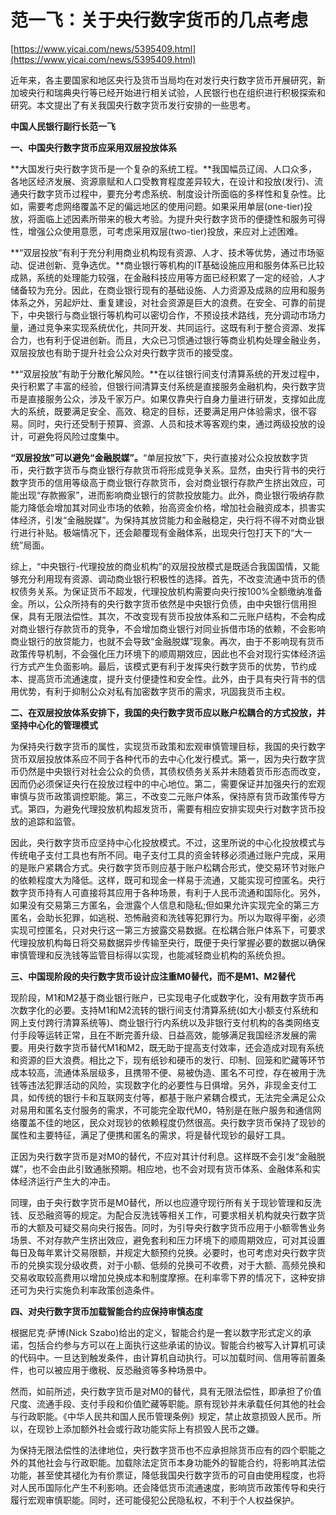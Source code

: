 # 范一飞：关于央行数字货币的几点考虑

[https://www.yicai.com/news/5395409.html](https://www.yicai.com/news/5395409.html)

近年来，各主要国家和地区央行及货币当局均在对发行央行数字货币开展研究，新加坡央行和瑞典央行等已经开始进行相关试验，人民银行也在组织进行积极探索和研究。本文提出了有关我国央行数字货币发行安排的一些思考。

**中国人民银行副行长范一飞**

**一、中国央行数字货币应采用双层投放体系**

**大国发行央行数字货币是一个复杂的系统工程。**我国幅员辽阔、人口众多，各地区经济发展、资源禀赋和人口受教育程度差异较大，在设计和投放(发行)、流通央行数字货币过程中，要充分考虑系统、制度设计所面临的多样性和复杂性。比如，需要考虑网络覆盖不足的偏远地区的使用问题。如果采用单层(one-tier)投放，将面临上述因素所带来的极大考验。为提升央行数字货币的便捷性和服务可得性，增强公众使用意愿，可考虑采用双层(two-tier)投放，来应对上述困难。

**“双层投放”有利于充分利用商业机构现有资源、人才、技术等优势，通过市场驱动、促进创新、竞争选优。**商业银行等机构的IT基础设施应用和服务体系已比较成熟，系统的处理能力较强，在金融科技应用等方面已经积累了一定的经验，人才储备较为充分。因此，在商业银行现有的基础设施、人力资源及成熟的应用和服务体系之外，另起炉灶、重复建设，对社会资源是巨大的浪费。在安全、可靠的前提下，中央银行与商业银行等机构可以密切合作，不预设技术路线，充分调动市场力量，通过竞争来实现系统优化，共同开发、共同运行。这既有利于整合资源、发挥合力，也有利于促进创新。而且，大众已习惯通过银行等商业机构处理金融业务，双层投放也有助于提升社会公众对央行数字货币的接受度。

**“双层投放”有助于分散化解风险。**在以往银行间支付清算系统的开发过程中，央行积累了丰富的经验，但银行间清算支付系统是直接服务金融机构，央行数字货币是直接服务公众，涉及千家万户。如果仅靠央行自身力量进行研发，支撑如此庞大的系统，既要满足安全、高效、稳定的目标，还要满足用户体验需求，很不容易。同时，央行还受制于预算、资源、人员和技术等客观约束，通过两级投放的设计，可避免将风险过度集中。

**“双层投放”可以避免“金融脱媒”。**“单层投放”下，央行直接对公众投放数字货币，央行数字货币与商业银行存款货币将形成竞争关系。显然，由央行背书的央行数字货币的信用等级高于商业银行存款货币，会对商业银行存款产生挤出效应，可能出现“存款搬家”，进而影响商业银行的贷款投放能力。此外，商业银行吸纳存款能力降低会增加其对同业市场的依赖，抬高资金价格，增加社会融资成本，损害实体经济，引发“金融脱媒”。为保持其放贷能力和金融稳定，央行将不得不对商业银行进行补贴。极端情况下，还会颠覆现有金融体系，出现央行包打天下的“大一统”局面。

综上，“中央银行-代理投放的商业机构”的双层投放模式是既适合我国国情，又能够充分利用现有资源、调动商业银行积极性的选择。首先，不改变流通中货币的债权债务关系。为保证货币不超发，代理投放机构需要向央行按100%全额缴纳准备金。所以，公众所持有的央行数字货币依然是中央银行负债，由中央银行信用担保，具有无限法偿性。其次，不改变现有货币投放体系和二元账户结构，不会构成对商业银行存款货币的竞争，不会增加商业银行对同业拆借市场的依赖，不会影响商业银行的放贷能力，也就不会导致“金融脱媒”现象。再次，由于不影响现有货币政策传导机制，不会强化压力环境下的顺周期效应，因此也不会对现行实体经济运行方式产生负面影响。最后，该模式更有利于发挥央行数字货币的优势，节约成本、提高货币流通速度，提升支付便捷性和安全性。此外，由于具有央行背书的信用优势，有利于抑制公众对私有加密数字货币的需求，巩固我货币主权。

**二、在双层投放体系安排下，我国的央行数字货币应以账户松耦合的方式投放，并坚持中心化的管理模式**

为保持央行数字货币的属性，实现货币政策和宏观审慎管理目标，我国的央行数字货币双层投放体系应不同于各种代币的去中心化发行模式。第一，因为央行数字货币仍然是中央银行对社会公众的负债，其债权债务关系并未随着货币形态而改变，因而仍必须保证央行在投放过程中的中心地位。第二，需要保证并加强央行的宏观审慎与货币政策调控职能。第三，不改变二元账户体系，保持原有货币政策传导方式。第四，为避免代理投放机构超发货币，需要有相应安排实现央行对数字货币投放的追踪和监管。

因此，央行数字货币应坚持中心化投放模式。不过，这里所说的中心化投放模式与传统电子支付工具也有所不同。电子支付工具的资金转移必须通过账户完成，采用的是账户紧耦合方式。央行数字货币则应基于账户松耦合形式，使交易环节对账户的依赖程度大为降低。这样，既可和现金一样易于流通，又能实现可控匿名。央行数字货币持有人可直接将其应用于各种场景，有利于人民币流通和国际化。另外，如果没有交易第三方匿名，会泄露个人信息和隐私;但如果允许实现完全的第三方匿名，会助长犯罪，如逃税、恐怖融资和洗钱等犯罪行为。所以为取得平衡，必须实现可控匿名，只对央行这一第三方披露交易数据。在松耦合账户体系下，可要求代理投放机构每日将交易数据异步传输至央行，既便于央行掌握必要的数据以确保审慎管理和反洗钱等监管目标得以实现，也能减轻商业机构的系统负担。

**三、中国现阶段的央行数字货币设计应注重M0替代，而不是M1、M2替代**

现阶段，M1和M2基于商业银行账户，已实现电子化或数字化，没有用数字货币再次数字化的必要。支持M1和M2流转的银行间支付清算系统(如大小额支付系统和网上支付跨行清算系统等)、商业银行行内系统以及非银行支付机构的各类网络支付手段等运转正常，且在不断完善升级、日益高效，能够满足我国经济发展的需要。用央行数字货币替代M1和M2，既无助于提高支付效率，还会造成对现有系统和资源的巨大浪费。相比之下，现有纸钞和硬币的发行、印制、回笼和贮藏等环节成本较高，流通体系层级多，且携带不便、易被伪造、匿名不可控，存在被用于洗钱等违法犯罪活动的风险，实现数字化的必要性与日俱增。另外，非现金支付工具，如传统的银行卡和互联网支付等，都基于账户紧耦合模式，无法完全满足公众对易用和匿名支付服务的需求，不可能完全取代M0，特别是在账户服务和通信网络覆盖不佳的地区，民众对现钞的依赖程度仍然很高。央行数字货币保持了现钞的属性和主要特征，满足了便携和匿名的需求，将是替代现钞的最好工具。

正因为央行数字货币是对M0的替代，不应对其计付利息。这样既不会引发“金融脱媒”，也不会由此引致通胀预期。相应地，也不会对现有货币体系、金融体系和实体经济运行产生大的冲击。

同理，由于央行数字货币是M0替代，所以也应遵守现行所有关于现钞管理和反洗钱、反恐融资等的规定。为配合反洗钱等相关工作，可要求相关机构就央行数字货币的大额及可疑交易向央行报告。同时，为引导央行数字货币应用于小额零售业务场景、不对存款产生挤出效应，避免套利和压力环境下的顺周期效应，可对其设置每日及每年累计交易限额，并规定大额预约兑换。必要时，也可考虑对央行数字货币的兑换实现分级收费，对于小额、低频的兑换可不收费，对于大额、高频兑换和交易收取较高费用以增加兑换成本和制度摩擦。在利率零下界的情况下，这种安排还可为央行实施负利率政策创造条件。

**四、对央行数字货币加载智能合约应保持审慎态度**

根据尼克·萨博(Nick Szabo)给出的定义，智能合约是一套以数字形式定义的承诺，包括合约参与方可以在上面执行这些承诺的协议。智能合约被写入计算机可读的代码中。一旦达到触发条件，由计算机自动执行。可以加载时间、信用等前置条件，也可以被应用于缴税、反恐融资等多种场景中。

然而，如前所述，央行数字货币是对M0的替代，具有无限法偿性，即承担了价值尺度、流通手段、支付手段和价值贮藏等职能。原有现钞并未承载任何其他的社会与行政职能。《中华人民共和国人民币管理条例》规定，禁止故意损毁人民币。所以，在现钞上添加额外社会或行政功能实际上有损毁人民币之嫌。

为保持无限法偿性的法律地位，央行数字货币也不应承担除货币应有的四个职能之外的其他社会与行政职能。加载除法定货币本身功能外的智能合约，将影响其法偿功能，甚至使其褪化为有价票证，降低我国央行数字货币的可自由使用程度，也将对人民币国际化产生不利影响。还会降低货币流通速度，影响货币政策传导和央行履行宏观审慎职能。同时，还可能侵犯公民隐私权，不利于个人权益保护。
